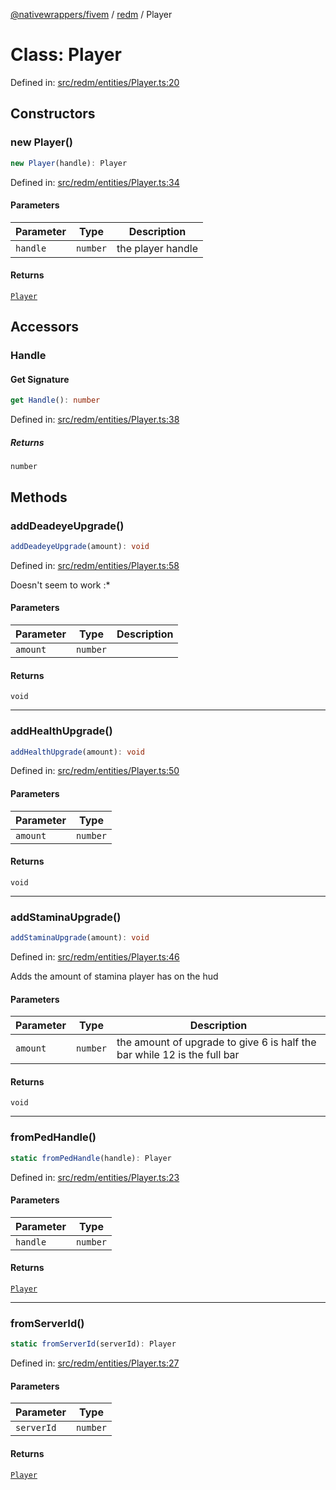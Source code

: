 [@nativewrappers/fivem](../../README.md) / [redm](../README.md) / Player

# Class: Player

Defined in: [src/redm/entities/Player.ts:20](https://github.com/nativewrappers/fivem/blob/712f0bf92fff25cfcad1f759429c48668c195b4a/src/redm/entities/Player.ts#L20)

## Constructors

### new Player()

```ts
new Player(handle): Player
```

Defined in: [src/redm/entities/Player.ts:34](https://github.com/nativewrappers/fivem/blob/712f0bf92fff25cfcad1f759429c48668c195b4a/src/redm/entities/Player.ts#L34)

#### Parameters

| Parameter | Type | Description |
| ------ | ------ | ------ |
| `handle` | `number` | the player handle |

#### Returns

[`Player`](Player.md)

## Accessors

### Handle

#### Get Signature

```ts
get Handle(): number
```

Defined in: [src/redm/entities/Player.ts:38](https://github.com/nativewrappers/fivem/blob/712f0bf92fff25cfcad1f759429c48668c195b4a/src/redm/entities/Player.ts#L38)

##### Returns

`number`

## Methods

### addDeadeyeUpgrade()

```ts
addDeadeyeUpgrade(amount): void
```

Defined in: [src/redm/entities/Player.ts:58](https://github.com/nativewrappers/fivem/blob/712f0bf92fff25cfcad1f759429c48668c195b4a/src/redm/entities/Player.ts#L58)

Doesn't seem to work :*

#### Parameters

| Parameter | Type | Description |
| ------ | ------ | ------ |
| `amount` | `number` |  |

#### Returns

`void`

***

### addHealthUpgrade()

```ts
addHealthUpgrade(amount): void
```

Defined in: [src/redm/entities/Player.ts:50](https://github.com/nativewrappers/fivem/blob/712f0bf92fff25cfcad1f759429c48668c195b4a/src/redm/entities/Player.ts#L50)

#### Parameters

| Parameter | Type |
| ------ | ------ |
| `amount` | `number` |

#### Returns

`void`

***

### addStaminaUpgrade()

```ts
addStaminaUpgrade(amount): void
```

Defined in: [src/redm/entities/Player.ts:46](https://github.com/nativewrappers/fivem/blob/712f0bf92fff25cfcad1f759429c48668c195b4a/src/redm/entities/Player.ts#L46)

Adds the amount of stamina player has on the hud

#### Parameters

| Parameter | Type | Description |
| ------ | ------ | ------ |
| `amount` | `number` | the amount of upgrade to give 6 is half the bar while 12 is the full bar |

#### Returns

`void`

***

### fromPedHandle()

```ts
static fromPedHandle(handle): Player
```

Defined in: [src/redm/entities/Player.ts:23](https://github.com/nativewrappers/fivem/blob/712f0bf92fff25cfcad1f759429c48668c195b4a/src/redm/entities/Player.ts#L23)

#### Parameters

| Parameter | Type |
| ------ | ------ |
| `handle` | `number` |

#### Returns

[`Player`](Player.md)

***

### fromServerId()

```ts
static fromServerId(serverId): Player
```

Defined in: [src/redm/entities/Player.ts:27](https://github.com/nativewrappers/fivem/blob/712f0bf92fff25cfcad1f759429c48668c195b4a/src/redm/entities/Player.ts#L27)

#### Parameters

| Parameter | Type |
| ------ | ------ |
| `serverId` | `number` |

#### Returns

[`Player`](Player.md)
